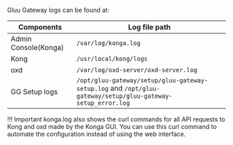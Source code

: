 Gluu Gateway logs can be found at: 

| Components | Log file path |
|------------|---------------|
| Admin Console(Konga) | `/var/log/konga.log` |
| Kong | `/usr/local/kong/logs` |
| oxd | `/var/log/oxd-server/oxd-server.log` |
| GG Setup logs | `/opt/gluu-gateway/setup/gluu-gateway-setup.log` and `/opt/gluu-gateway/setup/gluu-gateway-setup_error.log` |

!!! Important
    konga.log also shows the curl commands for all API requests to Kong and oxd made by the Konga GUI. You can use this curl command to automate the configuration instead of using the web interface.
